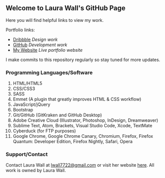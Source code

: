 ## Welcome to Laura Wall's GitHub Page

Here you will find helpful links to view my work.

Portfolio links:
- [Dribbble](https://dribbble.com/lwall) _Design work_
- [GitHub](https://github.com/lwall7722) _Development work_
- [My Website](https://www.lwalldevelopment.com/) _Live portfolio website_

I make commits to this repository regularly so stay tuned for more updates.

### Programming Languages/Software

1. HTML/HTML5
2. CSS/CSS3
3. SASS
4. Emmet (A plugin that greatly improves HTML & CSS workflow)
5. JavaScript/jQuery
6. Bootstrap
7. Git/GitHub (GitKraken and GitHub Desktop)
8. Adobe Creative Cloud (Illustrator, Photoshop, InDesign, Dreamweaver)
9. Sublime Text, Atom, Brackets, Visual Studio Code, Xcode, TextMate
10. Cyberduck (for FTP purposes)
11. Google Chrome, Google Chrome Canary, Chromium, Firefox, Firefox Quantum: Developer Edition, Firefox Nightly, Safari, Opera

### Support/Contact

Contact Laura Wall at lwall7722@gmail.com or visit her website [here](https://www.lwalldevelopment.com/). All work is owned by Laura Wall.
